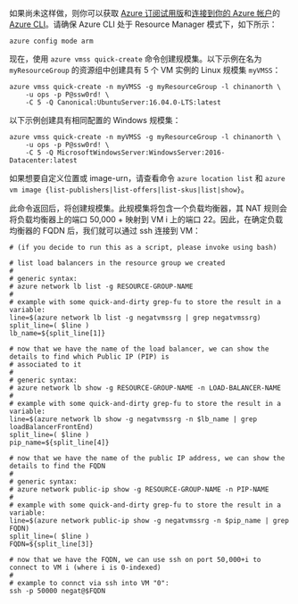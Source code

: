 <!-- need to be verified -->

如果尚未这样做，则你可以获取 [Azure 订阅试用版](https://www.azure.cn/pricing/1rmb-trial/)和[连接到你的 Azure 帐户](../articles/xplat-cli-connect.md)的 [Azure CLI](../articles/xplat-cli-install.md)。请确保 Azure CLI 处于 Resource Manager 模式下，如下所示：

    azure config mode arm

现在，使用 `azure vmss quick-create` 命令创建规模集。以下示例在名为 `myResourceGroup` 的资源组中创建具有 5 个 VM 实例的 Linux 规模集 `myVMSS`：

    azure vmss quick-create -n myVMSS -g myResourceGroup -l chinanorth \
        -u ops -p P@ssw0rd! \
        -C 5 -Q Canonical:UbuntuServer:16.04.0-LTS:latest

以下示例创建具有相同配置的 Windows 规模集：

    azure vmss quick-create -n myVMSS -g myResourceGroup -l chinanorth \
        -u ops -p P@ssw0rd! \
        -C 5 -Q MicrosoftWindowsServer:WindowsServer:2016-Datacenter:latest

如果想要自定义位置或 image-urn，请查看命令 `azure location list` 和 `azure vm image {list-publishers|list-offers|list-skus|list|show}`。

此命令返回后，将创建规模集。此规模集将包含一个负载均衡器，其 NAT 规则会将负载均衡器上的端口 50,000 + 映射到 VM i 上的端口 22。因此，在确定负载均衡器的 FQDN 后，我们就可以通过 ssh 连接到 VM：

    # (if you decide to run this as a script, please invoke using bash)

    # list load balancers in the resource group we created
    #
    # generic syntax:
    # azure network lb list -g RESOURCE-GROUP-NAME
    #
    # example with some quick-and-dirty grep-fu to store the result in a variable:
    line=$(azure network lb list -g negatvmssrg | grep negatvmssrg)
    split_line=( $line )
    lb_name=${split_line[1]}

    # now that we have the name of the load balancer, we can show the details to find which Public IP (PIP) is 
    # associated to it
    #
    # generic syntax:
    # azure network lb show -g RESOURCE-GROUP-NAME -n LOAD-BALANCER-NAME
    #
    # example with some quick-and-dirty grep-fu to store the result in a variable:
    line=$(azure network lb show -g negatvmssrg -n $lb_name | grep loadBalancerFrontEnd)
    split_line=( $line )
    pip_name=${split_line[4]}

    # now that we have the name of the public IP address, we can show the details to find the FQDN
    #
    # generic syntax:
    # azure network public-ip show -g RESOURCE-GROUP-NAME -n PIP-NAME
    #
    # example with some quick-and-dirty grep-fu to store the result in a variable:
    line=$(azure network public-ip show -g negatvmssrg -n $pip_name | grep FQDN)
    split_line=( $line )
    FQDN=${split_line[3]}

    # now that we have the FQDN, we can use ssh on port 50,000+i to connect to VM i (where i is 0-indexed)
    #
    # example to connct via ssh into VM "0":
    ssh -p 50000 negat@$FQDN

<!---HONumber=Mooncake_0109_2017-->